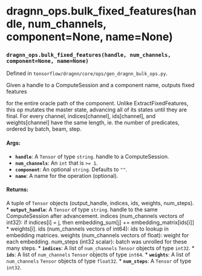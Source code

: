 # dragnn_ops.bulk_fixed_features(handle, num_channels, component=None, name=None)

### `dragnn_ops.bulk_fixed_features(handle, num_channels, component=None, name=None)`

Defined in `tensorflow/dragnn/core/ops/gen_dragnn_bulk_ops.py`.

Given a handle to a ComputeSession and a component name, outputs fixed features

for the entire oracle path of the component. Unlike ExtractFixedFeatures, this
op mutates the master state, advancing all of its states until they are final.
For every channel, indices[channel], ids[channel], and weights[channel] have the
same length, ie. the number of predicates, ordered by batch, beam, step.

#### Args:

*   <b>`handle`</b>: A `Tensor` of type `string`. handle to a ComputeSession.
*   <b>`num_channels`</b>: An `int` that is `>= 1`.
*   <b>`component`</b>: An optional `string`. Defaults to `""`.
*   <b>`name`</b>: A name for the operation (optional).

#### Returns:

A tuple of `Tensor` objects (output_handle, indices, ids, weights, num_steps). *
<b>`output_handle`</b>: A `Tensor` of type `string`. handle to the same
ComputeSession after advancement. indices (num_channels vectors of int32): if
indices[i] = j, then embedding_sum[j] += embedding_matrix[ids[i]] * weights[i].
ids (num_channels vectors of int64): ids to lookup in embedding matrices.
weights (num_channels vectors of float): weight for each embedding. num_steps
(int32 scalar): batch was unrolled for these many steps. * <b>`indices`</b>: A
list of `num_channels` `Tensor` objects of type `int32`. * <b>`ids`</b>: A list
of `num_channels` `Tensor` objects of type `int64`. * <b>`weights`</b>: A list
of `num_channels` `Tensor` objects of type `float32`. * <b>`num_steps`</b>: A
`Tensor` of type `int32`.
